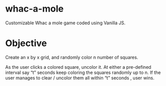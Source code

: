 # whac-a-mole
Customizable Whac a mole game coded using Vanilla JS.

# Objective
Create an x by x grid, and randomly color n number of squares.  

As the user clicks a colored square, uncolor it. At either a pre-defined interval say “t” seconds keep coloring the squares randomly up to n.  If the user manages to clear / uncolor them all within “t” seconds , user wins.

